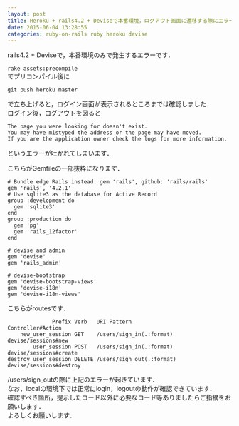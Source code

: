 ```yaml
---
layout: post
title: Heroku + rails4.2 + Deviseで本番環境，ログアウト画面に遷移する際にエラー
date: 2015-06-04 13:28:55
categories: ruby-on-rails ruby heroku devise
---
```

<p>rails4.2 + Deviseで，本番環境のみで発生するエラーです．</p>

<p><code>rake assets:precompile</code><br>
でプリコンパイル後に</p>

<pre><code>git push heroku master
</code></pre>

<p>で立ち上げると，ログイン画面が表示されるところまでは確認しました．<br>
ログイン後，ログアウトを図ると</p>

<pre><code>The page you were looking for doesn't exist.
You may have mistyped the address or the page may have moved.
If you are the application owner check the logs for more information.
</code></pre>

<p>というエラーが吐かれてしまいます．</p>

<p>こちらがGemfileの一部抜粋になります．</p>

<pre><code># Bundle edge Rails instead: gem 'rails', github: 'rails/rails'                                                              
gem 'rails', '4.2.1'
# Use sqlite3 as the database for Active Record                                                                              
group :development do
  gem 'sqlite3'
end
group :production do
  gem 'pg'
  gem 'rails_12factor'
end

# devise and admin                                                                                                           
gem 'devise'
gem 'rails_admin'

# devise-bootstrap                                                                                                           
gem 'devise-bootstrap-views'
gem 'devise-i18n'
gem 'devise-i18n-views'
</code></pre>

<p>こちらがroutesです．</p>

<pre><code>              Prefix Verb   URI Pattern                    Controller#Action
    new_user_session GET    /users/sign_in(.:format)       devise/sessions#new
        user_session POST   /users/sign_in(.:format)       devise/sessions#create
destroy_user_session DELETE /users/sign_out(.:format)      devise/sessions#destroy
</code></pre>

<p>/users/sign_outの際に上記のエラーが起きています．<br>
なお，localの環境下では正常にlogin，logoutの動作が確認できています．<br>
確認すべき箇所，提示したコード以外に必要なコード等ありましたらご指摘をお願いします．<br>
よろしくお願いします．</p>
